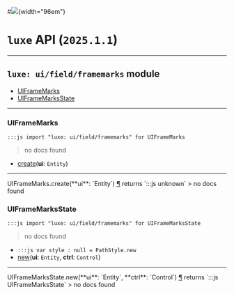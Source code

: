 #![](../../../../../../../../../images/luxe-dark.svg){width="96em"}

# `luxe` API (`2025.1.1`)  


---

## `luxe: ui/field/framemarks` module

- [UIFrameMarks](#uiframemarks)   
- [UIFrameMarksState](#uiframemarksstate)   

---

### UIFrameMarks
`:::js import "luxe: ui/field/framemarks" for UIFrameMarks`
> no docs found

- [create](#UIFrameMarks.create)(**ui**: `Entity`)

<hr/>
<endpoint module="luxe: ui/field/framemarks" class="UIFrameMarks" signature="create(ui : Entity)"></endpoint>
<signature id="UIFrameMarks.create">UIFrameMarks.create(**ui**: `Entity`)
<a class="headerlink" href="#UIFrameMarks.create" title="Permanent link">¶</a></signature>
<span class='api_ret'>returns</span> `:::js unknown`
> no docs found   

### UIFrameMarksState
`:::js import "luxe: ui/field/framemarks" for UIFrameMarksState`
> no docs found

- `:::js var style : null = PathStyle.new`
- [new](#UIFrameMarksState.new+2)(**ui**: `Entity`, **ctrl**: `Control`)

<hr/>
<endpoint module="luxe: ui/field/framemarks" class="UIFrameMarksState" signature="new(ui : Entity, ctrl : Control)"></endpoint>
<signature id="UIFrameMarksState.new+2">UIFrameMarksState.new(**ui**: `Entity`, **ctrl**: `Control`)
<a class="headerlink" href="#UIFrameMarksState.new+2" title="Permanent link">¶</a></signature>
<span class='api_ret'>returns</span> `:::js UIFrameMarksState`
> no docs found   

